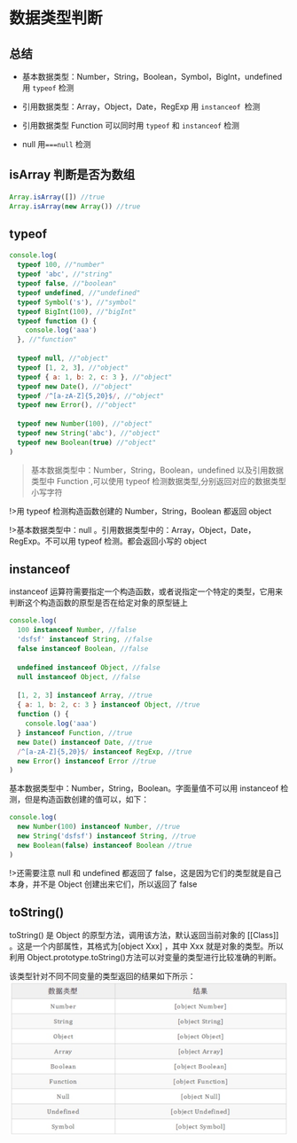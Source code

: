 # 数据类型判断

## 总结

- 基本数据类型：Number，String，Boolean，Symbol，BigInt，undefined 用 `typeof` 检测

- 引用数据类型：Array，Object，Date，RegExp 用 `instanceof `检测
- 引用数据类型 Function 可以同时用 `typeof` 和 `instanceof` 检测

- null 用`===null` 检测

## isArray 判断是否为数组

```js
Array.isArray([]) //true
Array.isArray(new Array()) //true
```

## typeof

```js
console.log(
  typeof 100, //"number"
  typeof 'abc', //"string"
  typeof false, //"boolean"
  typeof undefined, //"undefined"
  typeof Symbol('s'), //"symbol"
  typeof BigInt(100), //"bigInt"
  typeof function () {
    console.log('aaa')
  }, //"function"

  typeof null, //"object"
  typeof [1, 2, 3], //"object"
  typeof { a: 1, b: 2, c: 3 }, //"object"
  typeof new Date(), //"object"
  typeof /^[a-zA-Z]{5,20}$/, //"object"
  typeof new Error(), //"object"

  typeof new Number(100), //"object"
  typeof new String('abc'), //"object"
  typeof new Boolean(true) //"object"
)
```

> 基本数据类型中：Number，String，Boolean，undefined 以及引用数据类型中 Function ,可以使用 typeof 检测数据类型,分别返回对应的数据类型小写字符

!>用 typeof 检测构造函数创建的 Number，String，Boolean 都返回 object

!>基本数据类型中：null 。引用数据类型中的：Array，Object，Date，RegExp。不可以用 typeof 检测。都会返回小写的 object

## instanceof

instanceof 运算符需要指定一个构造函数，或者说指定一个特定的类型，它用来判断这个构造函数的原型是否在给定对象的原型链上

```js
console.log(
  100 instanceof Number, //false
  'dsfsf' instanceof String, //false
  false instanceof Boolean, //false

  undefined instanceof Object, //false
  null instanceof Object, //false

  [1, 2, 3] instanceof Array, //true
  { a: 1, b: 2, c: 3 } instanceof Object, //true
  function () {
    console.log('aaa')
  } instanceof Function, //true
  new Date() instanceof Date, //true
  /^[a-zA-Z]{5,20}$/ instanceof RegExp, //true
  new Error() instanceof Error //true
)
```

基本数据类型中：Number，String，Boolean。字面量值不可以用 instanceof 检测，但是构造函数创建的值可以，如下：

```js
console.log(
  new Number(100) instanceof Number, //true
  new String('dsfsf') instanceof String, //true
  new Boolean(false) instanceof Boolean //true
)
```

!>还需要注意 null 和 undefined 都返回了 false，这是因为它们的类型就是自己本身，并不是 Object 创建出来它们，所以返回了 false

## toString()

toString() 是 Object 的原型方法，调用该方法，默认返回当前对象的 [[Class]] 。这是一个内部属性，其格式为[object Xxx] ，其中 Xxx 就是对象的类型。所以利用 Object.prototype.toString()方法可以对变量的类型进行比较准确的判断。

该类型针对不同不同变量的类型返回的结果如下所示：
![20211110100422920](../../.vuepress/public/img/20211110100422920.jpg)
